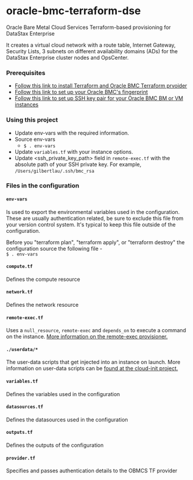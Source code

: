 # oracle-bmc-terraform-dse
Oracle Bare Metal Cloud Services Terraform-based provisioning for DataStax Enterprise

It creates a virtual cloud network with a route table, Internet Gateway, Security Lists, 3 subnets on different availability domains (ADs) for the DataStax Enterprise cluster nodes and OpsCenter. 

### Prerequisites
* [Follow this link to install Terraform and Oracle BMC Terraform prvoider](https://github.com/oracle/terraform-provider-baremetal/blob/master/README.md) 
* [Follow this link to set up your Oracle BMC's fingerprint](https://docs.us-phoenix-1.oraclecloud.com/Content/API/Concepts/apisigningkey.htm)
* [Follow this link to set up SSH key pair for your Oracle BMC BM or VM instances](https://docs.us-phoenix-1.oraclecloud.com/Content/GSG/Tasks/creatingkeys.htm)

### Using this project
* Update env-vars with the required information.
* Source env-vars
  * `$ . env-vars`
* Update `variables.tf` with your instance options.
* Update \<ssh_private_key_path\> field in `remote-exec.tf` with the absolute path of your SSH private key. For example, `/Users/gilbertlau/.ssh/bmc_rsa`

### Files in the configuration

#### `env-vars`
Is used to export the environmental variables used in the configuration. These are usually authentication related, be sure to exclude this file from your version control system. It's typical to keep this file outside of the configuration.

Before you "terraform plan", "terraform apply", or "terraform destroy" the configuration source the following file -  
`$ . env-vars`

#### `compute.tf`
Defines the compute resource

#### `network.tf`
Defines the network resource

#### `remote-exec.tf`
Uses a `null_resource`, `remote-exec` and `depends_on` to execute a command on the instance. [More information on the remote-exec provisioner.](https://www.terraform.io/docs/provisioners/remote-exec.html) 

#### `./userdata/*`
The user-data scripts that get injected into an instance on launch. More information on user-data scripts can be [found at the cloud-init project.](https://cloudinit.readthedocs.io/en/latest/topics/format.html)

#### `variables.tf`
Defines the variables used in the configuration

#### `datasources.tf`
Defines the datasources used in the configuration

#### `outputs.tf`
Defines the outputs of the configuration

#### `provider.tf`
Specifies and passes authentication details to the OBMCS TF provider

